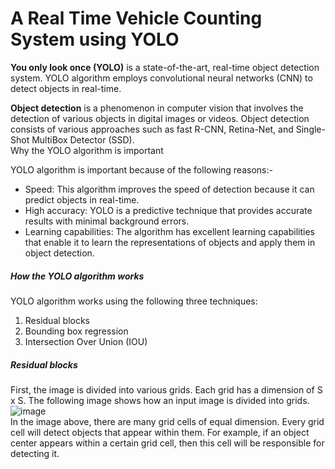 # A Real Time Vehicle Counting System using YOLO
**You only look once (YOLO)** is a state-of-the-art, real-time object detection system. YOLO algorithm employs convolutional neural networks (CNN) to detect objects in real-time.  </br>

**Object detection** is a phenomenon in computer vision that involves the detection of various objects in digital images or videos. Object detection consists of various approaches such as fast R-CNN, Retina-Net, and Single-Shot MultiBox Detector (SSD). </br>
Why the YOLO algorithm is important

YOLO algorithm is important because of the following reasons:-
* Speed: This algorithm improves the speed of detection because it can predict objects in real-time.
* High accuracy: YOLO is a predictive technique that provides accurate results with minimal background errors.
* Learning capabilities: The algorithm has excellent learning capabilities that enable it to learn the representations of objects and apply them in object detection.

##### How the YOLO algorithm works
YOLO algorithm works using the following three techniques:
1. Residual blocks
2. Bounding box regression
3. Intersection Over Union (IOU)
##### Residual blocks
First, the image is divided into various grids. Each grid has a dimension of S x S. The following image shows how an input image is divided into grids.</br>
![image](https://user-images.githubusercontent.com/23136710/141470657-8f222b38-9aeb-4f6d-8895-e45bde6a1572.png) </br>
In the image above, there are many grid cells of equal dimension. Every grid cell will detect objects that appear within them. For example, if an object center appears within a certain grid cell, then this cell will be responsible for detecting it.
